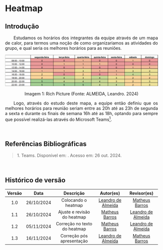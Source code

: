 # Heatmap

## Introdução
<p align="justify">&emsp;&emsp;Estudamos os horários dos integrantes da equipe através de um mapa de calor, para termos uma noção de como organizariamos as atividades do grupo, e qual seria os melhores horários para as reuniões.</p>

![](../assets/heatmap.png)

<center>
    <figcaption>Imagem 1: Rich Picture (Fonte: ALMEIDA, Leandro. 2024)</figcaption>
</center>

<p align="justify">&emsp;&emsp;Logo, através do estudo deste mapa, a equipe então definiu que os melhores horários para reunião seriam entre as 20h até as 23h de segunda a sexta e durante os finais de semana 16h até as 18h, optando para sempre que possível realizá-las através do  Microsoft Teams<a href="#1"><sup>1</sup></a>.</p>

<br>

## Referências Bibliográficas

> <p id="1"> 1. Teams. Disponível em: <https://www.microsoft.com/pt-br/microsoft-teams/group-chat-software>. Acesso em: 26 out. 2024.</p>

<br>

## Histórico de versão

<center>

| Versão |    Data    |      Descrição       |       Autor(es)       |     Revisor(es)     |
| :-----: | :--------: | :------------------: | :-------------------: | :-----------------: |
|  1.0   | 26/10/2024 | Colocando o heatmap  | [Leandro de Almeida](https://github.com/leomitx10)| [Matheus Barros](https://github.com/Ninja-Haiyai) |
|  1.1   | 26/10/2024 | Ajuste e revisão do heatmap | [Matheus Barros](https://github.com/Ninja-Haiyai) | [Leandro de Almeida](https://github.com/leomitx10) |
|  1.2   | 05/11/2024 | Correção no texto do heatmap | [Matheus Barros](https://github.com/Ninja-Haiyai) | [Leandro de Almeida](https://github.com/leomitx10) |
|  1.3   | 16/11/2024 | Correção pós apresentação | [Leandro de Almeida](https://github.com/leomitx10) | [Matheus Barros](https://github.com/Ninja-Haiyai)  |

</center>